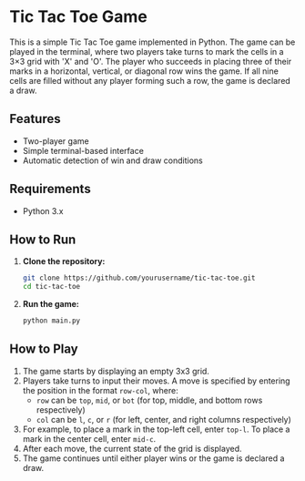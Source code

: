 # Tic Tac Toe Game

This is a simple Tic Tac Toe game implemented in Python. The game can be played in the terminal, where two players take turns to mark the cells in a 3×3 grid with 'X' and 'O'. The player who succeeds in placing three of their marks in a horizontal, vertical, or diagonal row wins the game. If all nine cells are filled without any player forming such a row, the game is declared a draw.

## Features

- Two-player game
- Simple terminal-based interface
- Automatic detection of win and draw conditions

## Requirements

- Python 3.x

## How to Run

1. **Clone the repository:**

    ```sh
    git clone https://github.com/yourusername/tic-tac-toe.git
    cd tic-tac-toe
    ```

2. **Run the game:**

    ```sh
    python main.py
    ```

## How to Play

1. The game starts by displaying an empty 3x3 grid.
2. Players take turns to input their moves. A move is specified by entering the position in the format `row-col`, where:
   - `row` can be `top`, `mid`, or `bot` (for top, middle, and bottom rows respectively)
   - `col` can be `l`, `c`, or `r` (for left, center, and right columns respectively)
3. For example, to place a mark in the top-left cell, enter `top-l`. To place a mark in the center cell, enter `mid-c`.
4. After each move, the current state of the grid is displayed.
5. The game continues until either player wins or the game is declared a draw.
